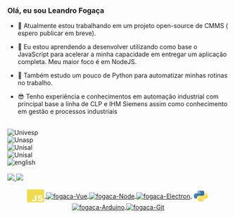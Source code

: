 ### Olá, eu sou Leandro Fogaça

- 🔭 Atualmente estou trabalhando em um projeto open-source de CMMS ( espero publicar em breve).

- 🌱 Eu estou aprendendo a desenvolver utilizando como base o JavaScript para acelerar a minha capacidade em entregar um aplicação completa. Meu maior foco é em NodeJS.

- 🌱 Também estudo um pouco de Python para automatizar minhas rotinas no trabalho.

- 😎 Tenho experiência e conhecimentos em automação industrial com principal base a linha de CLP e IHM Siemens assim como conhecimento em gestão e processos industriais

<br>

<div style="display: inline_block">

  <img align-content="center" alt="Univesp"  src="https://img.shields.io/badge/Engenharia%20da%20Computa%C3%A7%C3%A3o-UNIVESP-yellow">
<br>
  <img align-content="center" alt="Unasp"  src="https://img.shields.io/badge/Processos%20Gerenciais-UNASP-green">
<br>
  <img align-content="center" alt="Unisal"  src="https://img.shields.io/badge/Técnico%20em%20Mecatrônica-UNISAL-green">
<br>
  <img align-content="center" alt="Unisal"  src="https://img.shields.io/badge/Eletricista%20de%20Manutenção-SENAI-green">
<br>
  <img aling-content="center" alt="english" src="https://img.shields.io/badge/Inglês-Avançado-green">
<br>

</div>
</div>

<br>

<div align="center" style="display: inline; justify-content: space-around;">
  <a href="https://github.com/LeandroFogaca">
  <img height="180em" src="https://github-readme-stats.vercel.app/api?username=LeandroFogaca&show_icons=true&theme=dark&include_all_commits=true&count_private=true"/>
  <img height="180em" src="https://github-readme-stats.vercel.app/api/top-langs/?username=LeandroFogaca&layout=compact&langs_count=7&theme=dark"/>
</div>
  <br>
<div style="display: inline_block" align="center"><br>
  <img align="center" alt="fogaca-Js" height="30" width="40" src="https://raw.githubusercontent.com/devicons/devicon/master/icons/javascript/javascript-plain.svg">
  <img align="center" alt="fogaca-Vue" height="30" width="40" src="https://cdn.jsdelivr.net/gh/devicons/devicon/icons/vuejs/vuejs-original.svg">  
  <img align="center" alt="fogaca-Node" height="30" width="40" src="https://cdn.jsdelivr.net/gh/devicons/devicon/icons/nodejs/nodejs-plain-wordmark.svg">
  <img align="center" alt="fogaca-Electron" height="30" width="40" src="https://cdn.jsdelivr.net/gh/devicons/devicon/icons/electron/electron-original.svg">
  <img align="center" alt="fogaca-Python" height="30" width="40" src="https://raw.githubusercontent.com/devicons/devicon/master/icons/python/python-original.svg">
  <img align="center" alt="fogaca-Arduino" height="30" width="40"  src="https://cdn.jsdelivr.net/gh/devicons/devicon/icons/arduino/arduino-original-wordmark.svg" />
  <img align="center" alt="fogaca-Git" height="30" width="40" src="https://cdn.jsdelivr.net/gh/devicons/devicon/icons/git/git-original.svg" />

</div>
